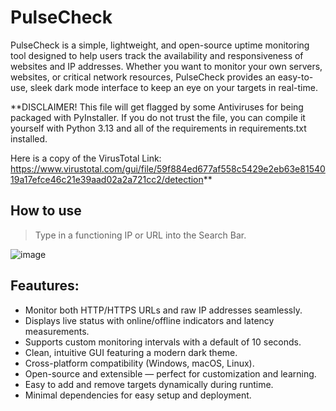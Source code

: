 # PulseCheck
PulseCheck is a simple, lightweight, and open-source uptime monitoring tool designed to help users track the availability and responsiveness of websites and IP addresses. Whether you want to monitor your own servers, websites, or critical network resources, PulseCheck provides an easy-to-use, sleek dark mode interface to keep an eye on your targets in real-time.

**DISCLAIMER! This file will get flagged by some Antiviruses for being packaged with PyInstaller. If you do not trust the file, you can compile it yourself with Python 3.13 and all of the requirements in requirements.txt installed.

Here is a copy of the VirusTotal Link: https://www.virustotal.com/gui/file/59f884ed677af558c5429e2eb63e8154019a17efce46c21e39aad02a2a721cc2/detection**
## How to use
> Type in a functioning IP or URL into the Search Bar.

![image](https://github.com/user-attachments/assets/64ee4410-802b-430b-93da-9cbae9771996)

## Feautures:
- Monitor both HTTP/HTTPS URLs and raw IP addresses seamlessly.
- Displays live status with online/offline indicators and latency measurements.
- Supports custom monitoring intervals with a default of 10 seconds.
- Clean, intuitive GUI featuring a modern dark theme.
- Cross-platform compatibility (Windows, macOS, Linux).
- Open-source and extensible — perfect for customization and learning.
- Easy to add and remove targets dynamically during runtime.
- Minimal dependencies for easy setup and deployment.
